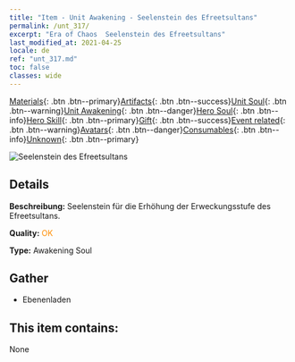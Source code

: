 ```yaml
---
title: "Item - Unit Awakening - Seelenstein des Efreetsultans"
permalink: /unt_317/
excerpt: "Era of Chaos  Seelenstein des Efreetsultans"
last_modified_at: 2021-04-25
locale: de
ref: "unt_317.md"
toc: false
classes: wide
---
```

 [Materials](/ItemsDE/){: .btn .btn--primary}[Artifacts](/ItemsDE/Artifacts/){: .btn .btn--success}[Unit Soul](/ItemsDE/UnitSoul/){: .btn .btn--warning}[Unit Awakening](/ItemsDE/UnitAwakening/){: .btn .btn--danger}[Hero Soul](/ItemsDE/HeroSoul/){: .btn .btn--info}[Hero Skill](/ItemsDE/HeroSkill/){: .btn .btn--primary}[Gift](/ItemsDE/Gift/){: .btn .btn--success}[Event related](/ItemsDE/Events/){: .btn .btn--warning}[Avatars](/ItemsDE/Avatars/){: .btn .btn--danger}[Consumables](/ItemsDE/Consumables/){: .btn .btn--info}[Unknown](/ItemsDE/Unknown/){: .btn .btn--primary}

 ![Seelenstein des Efreetsultans](/images/u/tia_liehuojingling.jpg)

## Details
 **Beschreibung:** Seelenstein für die Erhöhung der Erweckungsstufe des Efreetsultans.

 **Quality:** <span style="color: #FF8C00">OK</span>

 **Type:** Awakening Soul

## Gather

*    Ebenenladen 

## This item contains:

  None

